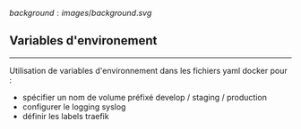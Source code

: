 $background:images/background.svg$
## Variables d'environement
---
Utilisation de variables d'environnement dans les fichiers yaml docker pour :
* spécifier un nom de volume préfixé develop / staging / production
* configurer le logging syslog
* définir les labels traefik
